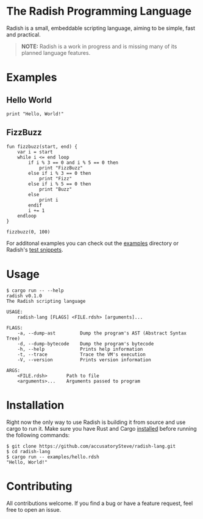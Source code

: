 # The Radish Programming Language
Radish is a small, embeddable scripting language, aiming to be simple, fast and practical.

> **NOTE:**
> Radish is a work in progress and is missing many of its planned language features.

# Examples
## Hello World
```
print "Hello, World!"
```
## FizzBuzz
```
fun fizzbuzz(start, end) {
    var i = start
    while i <= end loop
        if i % 3 == 0 and i % 5 == 0 then
            print "FizzBuzz"
        else if i % 3 == 0 then
            print "Fizz"
        else if i % 5 == 0 then
            print "Buzz" 
        else 
            print i
        endif
        i += 1
    endloop
}

fizzbuzz(0, 100)
```

For additonal examples you can check out the [examples](examples) directory or Radish's [test snippets](tests/snippets).

# Usage

```console
$ cargo run -- --help
radish v0.1.0
The Radish scripting language

USAGE:
    radish-lang [FLAGS] <FILE.rdsh> [arguments]...

FLAGS:
    -a, --dump-ast         Dump the program's AST (Abstract Syntax Tree)
    -d, --dump-bytecode    Dump the program's bytecode
    -h, --help             Prints help information
    -t, --trace            Trace the VM's execution
    -V, --version          Prints version information

ARGS:
    <FILE.rdsh>       Path to file
    <arguments>...    Arguments passed to program
```

# Installation
Right now the only way to use Radish is building it from source and use cargo to run it. Make sure you have Rust and Cargo [installed](https://www.rust-lang.org/tools/install) before running the following commands:
```console
$ git clone https://github.com/accusatorySteve/radish-lang.git
$ cd radish-lang
$ cargo run -- examples/hello.rdsh
"Hello, World!"
```

# Contributing
All contributions welcome. If you find a bug or have a feature request, feel free to open an issue.
